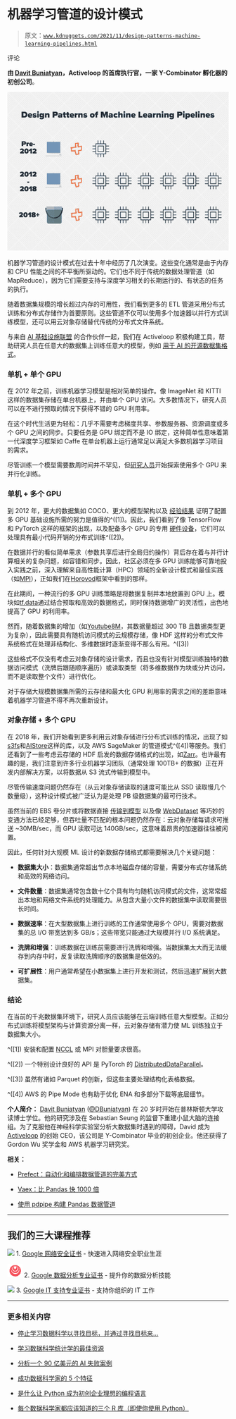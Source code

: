 # 机器学习管道的设计模式

> 原文：[`www.kdnuggets.com/2021/11/design-patterns-machine-learning-pipelines.html`](https://www.kdnuggets.com/2021/11/design-patterns-machine-learning-pipelines.html)

评论

**由 [Davit Buniatyan](https://www.linkedin.com/in/davidbuniatyan/)，Activeloop 的首席执行官，一家 Y-Combinator 孵化器的初创公司**。

![机器学习管道的设计模式](img/ef7e6722925ec2460275b149d19f7894.png)

机器学习管道的设计模式在过去十年中经历了几次演变。这些变化通常是由于内存和 CPU 性能之间的不平衡所驱动的。它们也不同于传统的数据处理管道（如 MapReduce），因为它们需要支持与深度学习相关的长期运行的、有状态的任务的执行。

随着数据集规模的增长超过内存的可用性，我们看到更多的 ETL 管道采用分布式训练和分布式存储作为首要原则。这些管道不仅可以使用多个加速器以并行方式训练模型，还可以用云对象存储替代传统的分布式文件系统。

与来自 [AI 基础设施联盟](https://ai-infrastructure.org/) 的合作伙伴一起，我们在 Activeloop 积极构建工具，帮助研究人员在任意大的数据集上训练任意大的模型，例如 [用于 AI 的开源数据集格式](https://github.com/activeloopai/Hub)。

### 单机 + 单个 GPU

在 2012 年之前，训练机器学习模型是相对简单的操作。像 ImageNet 和 KITTI 这样的数据集存储在单台机器上，并由单个 GPU 访问。大多数情况下，研究人员可以在不进行预取的情况下获得不错的 GPU 利用率。

在这个时代生活更为轻松：几乎不需要考虑梯度共享、参数服务器、资源调度或多个 GPU 之间的同步。只要任务是 GPU 绑定而不是 IO 绑定，这种简单性意味着第一代深度学习框架如 Caffe 在单台机器上运行通常足以满足大多数机器学习项目的需求。

尽管训练一个模型需要数周时间并不罕见，但[研究人员](https://papers.nips.cc/paper/2012/file/c399862d3b9d6b76c8436e924a68c45b-Paper.pdf)开始探索使用多个 GPU 来并行化训练。

### 单机 + 多个 GPU

到 2012 年，更大的数据集如 COCO、更大的模型架构以及 [经验结果](https://papers.nips.cc/paper/2011/hash/218a0aefd1d1a4be65601cc6ddc1520e-Abstract.html) 证明了配置多 GPU 基础设施所需的努力是值得的^([1])。因此，我们看到了像 TensorFlow 和 PyTorch 这样的框架的出现，以及配备多个 GPU 的专用 [硬件设备](https://www.nvidia.com/en-us/data-center/dgx-systems/)，它们可以处理具有最小代码开销的分布式训练^([2])。

在数据并行的看似简单需求（参数共享后进行全局归约操作）背后存在着与并行计算相关的复杂问题，如容错和同步。因此，社区必须在多 GPU 训练能够可靠地投入实践之前，深入理解来自高性能计算（HPC）领域的全新设计模式和最佳实践（如[MPI](https://www.mpi-forum.org/)），正如我们在[Horovod](https://github.com/horovod/horovod)框架中看到的那样。

在此期间，一种流行的多 GPU 训练策略是将数据复制并本地放置到 GPU 上。模块如[tf.data](https://www.tensorflow.org/guide/data)通过结合预取和高效的数据格式，同时保持数据增广的灵活性，出色地提高了 GPU 的利用率。

然而，随着数据集的增加（如[Youtube8M](https://research.google.com/youtube8m/workshop2019/index.html)，其数据量超过 300 TB 且数据类型更为复杂），因此需要具有随机访问模式的云规模存储，像 HDF 这样的分布式文件系统格式在处理非结构化、多维数据时逐渐变得不那么有用。^([3])

这些格式不仅没有考虑云对象存储的设计需求，而且也没有针对模型训练独特的数据访问模式（洗牌后跟随顺序遍历）或读取类型（将多维数据作为块或分片访问，而不是读取整个文件）进行优化。

对于存储大规模数据集所需的云存储和最大化 GPU 利用率的需求之间的差距意味着机器学习管道不得不再次重新设计。

### 对象存储 + 多个 GPU

在 2018 年，我们开始看到更多利用云对象存储进行分布式训练的情况，出现了如[s3fs](https://github.com/dask/s3fs)和[AIStore](https://github.com/NVIDIA/AIStore)这样的库，以及 AWS SageMaker 的管道模式^([4])等服务。我们还看到了一些考虑云存储的 HDF 启发的数据存储格式的出现，如[Zarr](https://zarr.readthedocs.io/en/stable/)。也许最有趣的是，我们注意到许多行业机器学习团队（通常处理 100TB+ 的数据）正在开发内部解决方案，以将数据从 S3 流式传输到模型中。

尽管传输速度问题仍然存在（从云对象存储读取的速度可能比从 SSD 读取慢几个数量级），这种设计模式被广泛认为是处理 PB 级数据集的最可行技术。

虽然当前的 EBS 卷分片或将数据直接 [传输到模型](https://aws.amazon.com/blogs/machine-learning/using-pipe-input-mode-for-amazon-sagemaker-algorithms/) 以及像 [WebDataset](https://github.com/webdataset/webdataset) 等巧妙的变通方法已经足够，但吞吐量不匹配的根本问题仍然存在：云对象存储每请求可推送 ~30MB/sec，而 GPU 读取可达 140GB/sec，这意味着昂贵的加速器往往被闲置。

因此，任何针对大规模 ML 设计的新数据存储格式都需要解决几个关键问题：

+   **数据集大小**：数据集通常超出节点本地磁盘存储的容量，需要分布式存储系统和高效的网络访问。

+   **文件数量**：数据集通常包含数十亿个具有均匀随机访问模式的文件，这常常超出本地和网络文件系统的处理能力。从包含大量小文件的数据集中读取需要很长时间。

+   **数据速率**：在大型数据集上进行训练的工作通常使用多个 GPU，需要对数据集的总 I/O 带宽达到多 GB/s；这些带宽只能通过大规模并行 I/O 系统满足。

+   **洗牌和增强**：训练数据在训练前需要进行洗牌和增强。当数据集太大而无法缓存到内存中时，反复读取洗牌顺序的数据集是低效的。

+   **可扩展性**：用户通常希望在小数据集上进行开发和测试，然后迅速扩展到大数据集。

### 结论

在当前的千兆数据集环境下，研究人员应该能够在云端训练任意大型模型。正如分布式训练将模型架构与计算资源分离一样，云对象存储有潜力使 ML 训练独立于数据集大小。

^([1]) 安装和配置 [NCCL](https://developer.nvidia.com/nccl) 或 MPI 对胆量要求很高。

^([2]) 一个特别设计良好的 API 是 PyTorch 的 [DistributedDataParallel](https://pytorch.org/docs/stable/nn.html#torch.nn.parallel.DistributedDataParallel)。

^([3]) 虽然有诸如 Parquet 的创新，但这些主要处理结构化表格数据。

^([4]) AWS 的 Pipe Mode 也有助于优化 ENA 和多部分下载等底层细节。

**个人简介：** [Davit Buniatyan](https://www.linkedin.com/in/davidbuniatyan/) ([@DBuniatyan](https://twitter.com/DBuniatyan)) 在 20 岁时开始在普林斯顿大学攻读博士学位。他的研究涉及在 Sebastian Seung 的监督下重建小鼠大脑的连接组。为了克服他在神经科学实验室分析大数据集时遇到的障碍，David 成为 [Activeloop](https://www.activeloop.ai/) 的创始 CEO，该公司是 Y-Combinator 毕业的初创企业。他还获得了 Gordon Wu 奖学金和 AWS 机器学习研究奖。

**相关：**

+   [Prefect：自动化和编排数据管道的完美方式](https://www.kdnuggets.com/2021/09/prefect-way-automate-orchestrate-data-pipelines.html)

+   [Vaex：比 Pandas 快 1000 倍](https://www.kdnuggets.com/2021/05/vaex-pandas-1000x-faster.html)

+   [使用 pdpipe 构建 Pandas 数据管道](https://www.kdnuggets.com/2019/12/build-pipelines-pandas-pdpipe.html)

* * *

## 我们的三大课程推荐

![](img/0244c01ba9267c002ef39d4907e0b8fb.png) 1\. [Google 网络安全证书](https://www.kdnuggets.com/google-cybersecurity) - 快速进入网络安全职业生涯

![](img/e225c49c3c91745821c8c0368bf04711.png) 2\. [Google 数据分析专业证书](https://www.kdnuggets.com/google-data-analytics) - 提升你的数据分析技能

![](img/0244c01ba9267c002ef39d4907e0b8fb.png) 3\. [Google IT 支持专业证书](https://www.kdnuggets.com/google-itsupport) - 支持你组织的 IT 工作

* * *

### 更多相关内容

+   [停止学习数据科学以寻找目标，并通过寻找目标来…](https://www.kdnuggets.com/2021/12/stop-learning-data-science-find-purpose.html)

+   [学习数据科学统计学的最佳资源](https://www.kdnuggets.com/2021/12/springboard-top-resources-learn-data-science-statistics.html)

+   [分析一个 90 亿美元的 AI 失败案例](https://www.kdnuggets.com/2021/12/9b-ai-failure-examined.html)

+   [成功数据科学家的 5 个特征](https://www.kdnuggets.com/2021/12/5-characteristics-successful-data-scientist.html)

+   [是什么让 Python 成为初创企业理想的编程语言](https://www.kdnuggets.com/2021/12/makes-python-ideal-programming-language-startups.html)

+   [每个数据科学家都应该知道的三个 R 库（即使你使用 Python）](https://www.kdnuggets.com/2021/12/three-r-libraries-every-data-scientist-know-even-python.html)
